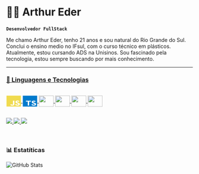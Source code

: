 # 👨‍💻 Arthur Eder

**`Desenvolvedor FullStack`**

Me chamo Arthur Eder, tenho 21 anos e sou natural do Rio Grande do Sul. Conclui o ensino medio no IFsul, com o curso técnico em plásticos. Atualmente, estou cursando ADS na Unisinos. Sou fascinado pela tecnologia, estou sempre buscando por mais conhecimento.

<div>
  <a href="https://github.com/ArthurEcs">
</div>
  
  --- 
  ### 🤖 Linguagens e Tecnologias
  <div style="display: block"><br>
  <img align="center" height="30" width="40" src="https://raw.githubusercontent.com/devicons/devicon/master/icons/javascript/javascript-plain.svg">
  <img align="center" height="30" width="40" src="https://raw.githubusercontent.com/devicons/devicon/master/icons/typescript/typescript-plain.svg">
  <img align="center" height="30" width="40" src="https://cdn.jsdelivr.net/gh/devicons/devicon@latest/icons/python/python-original.svg">
  <img align="center" height="30" width="40" src="https://cdn.jsdelivr.net/gh/devicons/devicon@latest/icons/vscode/vscode-original.svg">
  <img align="center" height="30" width="40" src="https://cdn.jsdelivr.net/gh/devicons/devicon@latest/icons/html5/html5-original.svg">
  <img align="center" height="30" width="40" src="https://cdn.jsdelivr.net/gh/devicons/devicon@latest/icons/css3/css3-original.svg">
          
          
          
    
</div>

 ##
  <div>
    <a href="https://www.linkedin.com/in/arthur-eder-9aa12a2b0/"
     target="_blank">
      <img src="https://img.shields.io/badge/LinkedIn-0077B5?style=for-the-badge&logo=linkedin&logoColor=white">
    </a>
    <a href="mailto:arthureder88@gmail.com">
      <img src="https://img.shields.io/badge/Gmail-D14836?style=for-the-badge&logo=gmail&logoColor=white">
    </a>
    <a href="https://twitter.com/a__thur" target="_blank">
        <img src="https://img.shields.io/badge/Twitter-1DA1F2?style=for-the-badge&logo=twitter&logoColor=white">
    </a>
    </div>

<br/>
<br/>

### 📊 Estatíticas

<p>
  <img 
    align="left" 
    alt="GitHub Stats" 
    height="200" 
    style="padding-right: 10px;" 
    src="https://github-readme-stats.vercel.app/api?username=ArthurEcs&show_icons=true&theme=tokyonight&include_all_commits=true&locale=pt-br" 
  />
  
